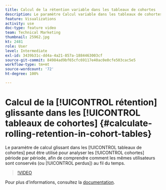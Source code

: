```yaml
---
title: Calcul de la rétention variable dans les tableaux de cohortes
description: Le paramètre Calcul variable dans les tableaux de cohortes peut être utilisé pour analyser les cohortes période par période, afin de comprendre comment les mêmes utilisateurs sont conservés (ou perdus) au fil du temps.
feature: Visualizations
activity: use
doc-type: feature video
team: Technical Marketing
thumbnail: 25962.jpg
kt: 2481
role: User
level: Intermediate
exl-id: 3439b31c-dd4a-4a21-857a-1884463003cf
source-git-commit: 84984ad9bf65cfc69117e40ac0e0cfe503cac5e5
workflow-type: tm+mt
source-wordcount: '72'
ht-degree: 100%

---
```


# Calcul de la [!UICONTROL rétention] glissante dans les [!UICONTROL tableaux de cohortes] {#calculate-rolling-retention-in-cohort-tables}

Le paramètre de calcul glissant dans les [!UICONTROL tableaux de cohortes] peut être utilisé pour analyser les [!UICONTROL cohortes] période par période, afin de comprendre comment les mêmes utilisateurs sont conservés (ou [!UICONTROL perdus]) au fil du temps.

>[!VIDEO](https://video.tv.adobe.com/v/3430166/?quality=12&learn=on&captions=fre_fr)

Pour plus dʼinformations, consultez la [documentation](https://experienceleague.adobe.com/docs/analytics/analyze/analysis-workspace/visualizations/cohort-table/cohort-analysis.html?lang=fr).
